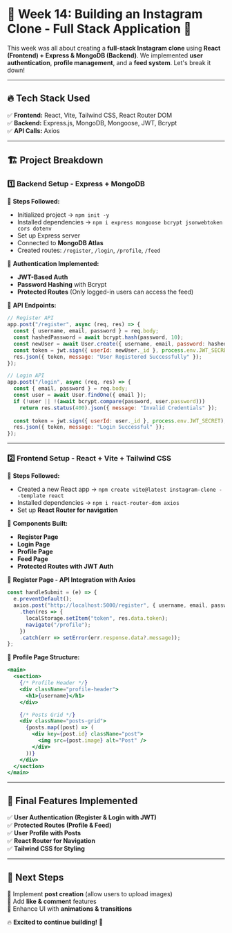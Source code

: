 # 📸 **Week 14: Building an Instagram Clone - Full Stack Application** 🚀  

This week was all about creating a **full-stack Instagram clone** using **React (Frontend) + Express & MongoDB (Backend)**. We implemented **user authentication**, **profile management**, and a **feed system**. Let's break it down!  

---

## 🔥 **Tech Stack Used**
✅ **Frontend:** React, Vite, Tailwind CSS, React Router DOM  
✅ **Backend:** Express.js, MongoDB, Mongoose, JWT, Bcrypt  
✅ **API Calls:** Axios  

---

## 🏗️ **Project Breakdown**

### 1️⃣ **Backend Setup - Express + MongoDB**
📌 **Steps Followed:**  
- Initialized project → `npm init -y`  
- Installed dependencies → `npm i express mongoose bcrypt jsonwebtoken cors dotenv`  
- Set up Express server  
- Connected to **MongoDB Atlas**  
- Created routes: `/register`, `/login`, `/profile`, `/feed`  

📌 **Authentication Implemented:**  
- **JWT-Based Auth**  
- **Password Hashing** with Bcrypt  
- **Protected Routes** (Only logged-in users can access the feed)  

📌 **API Endpoints:**  
```javascript
// Register API
app.post("/register", async (req, res) => {
  const { username, email, password } = req.body;
  const hashedPassword = await bcrypt.hash(password, 10);
  const newUser = await User.create({ username, email, password: hashedPassword });
  const token = jwt.sign({ userId: newUser._id }, process.env.JWT_SECRET);
  res.json({ token, message: "User Registered Successfully" });
});

// Login API
app.post("/login", async (req, res) => {
  const { email, password } = req.body;
  const user = await User.findOne({ email });
  if (!user || !(await bcrypt.compare(password, user.password)))
    return res.status(400).json({ message: "Invalid Credentials" });
  
  const token = jwt.sign({ userId: user._id }, process.env.JWT_SECRET);
  res.json({ token, message: "Login Successful" });
});
```
---

### 2️⃣ **Frontend Setup - React + Vite + Tailwind CSS**
📌 **Steps Followed:**  
- Created a new React app → `npm create vite@latest instagram-clone --template react`  
- Installed dependencies → `npm i react-router-dom axios`  
- Set up **React Router for navigation**  

📌 **Components Built:**  
- **Register Page**  
- **Login Page**  
- **Profile Page**  
- **Feed Page**  
- **Protected Routes with JWT Auth**  

📌 **Register Page - API Integration with Axios**
```javascript
const handleSubmit = (e) => {
  e.preventDefault();
  axios.post("http://localhost:5000/register", { username, email, password })
    .then(res => {
      localStorage.setItem("token", res.data.token);
      navigate("/profile");
    })
    .catch(err => setError(err.response.data?.message));
};
```

📌 **Profile Page Structure:**  
```jsx
<main>
  <section>
    {/* Profile Header */}
    <div className="profile-header">
      <h1>{username}</h1>
    </div>

    {/* Posts Grid */}
    <div className="posts-grid">
      {posts.map((post) => (
        <div key={post.id} className="post">
          <img src={post.image} alt="Post" />
        </div>
      ))}
    </div>
  </section>
</main>
```

---

## 🚀 **Final Features Implemented**
✅ **User Authentication (Register & Login with JWT)**  
✅ **Protected Routes (Profile & Feed)**  
✅ **User Profile with Posts**  
✅ **React Router for Navigation**  
✅ **Tailwind CSS for Styling**  

---

## 🎯 **Next Steps**
🔹 Implement **post creation** (allow users to upload images)  
🔹 Add **like & comment** features  
🔹 Enhance UI with **animations & transitions**  

🔥 **Excited to continue building!** 🚀